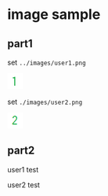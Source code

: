 # image sample

## part1

set `../images/user1.png`

![User 1](../images/user1.png)

set `./images/user2.png`

![User 2](./images/user2.png)

## part2

<p class="user1">
user1 test
</p>

<p class="user2">
user2 test
</p>
